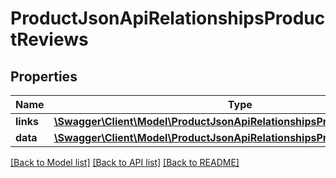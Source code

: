 # ProductJsonApiRelationshipsProductReviews

## Properties
Name | Type | Description | Notes
------------ | ------------- | ------------- | -------------
**links** | [**\Swagger\Client\Model\ProductJsonApiRelationshipsProductReviewsLinks**](ProductJsonApiRelationshipsProductReviewsLinks.md) |  | [optional] 
**data** | [**\Swagger\Client\Model\ProductJsonApiRelationshipsProductReviewsData[]**](ProductJsonApiRelationshipsProductReviewsData.md) |  | [optional] 

[[Back to Model list]](../../README.md#documentation-for-models) [[Back to API list]](../../README.md#documentation-for-api-endpoints) [[Back to README]](../../README.md)

